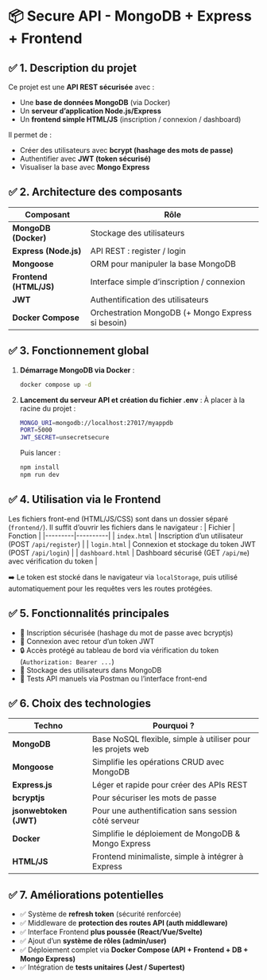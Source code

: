 # 📦 Secure API - MongoDB + Express + Frontend

## ✅ 1. Description du projet
Ce projet est une **API REST sécurisée** avec :
- Une **base de données MongoDB** (via Docker)
- Un **serveur d’application Node.js/Express**
- Un **frontend simple HTML/JS** (inscription / connexion / dashboard)

Il permet de :
- Créer des utilisateurs avec **bcrypt (hashage des mots de passe)**
- Authentifier avec **JWT (token sécurisé)**
- Visualiser la base avec **Mongo Express**

## ✅ 2. Architecture des composants
| Composant | Rôle |
|-----------|------|
| **MongoDB (Docker)** | Stockage des utilisateurs |
| **Express (Node.js)** | API REST : register / login |
| **Mongoose** | ORM pour manipuler la base MongoDB |
| **Frontend (HTML/JS)** | Interface simple d’inscription / connexion |
| **JWT** | Authentification des utilisateurs |
| **Docker Compose** | Orchestration MongoDB (+ Mongo Express si besoin) |

## ✅ 3. Fonctionnement global
1. **Démarrage MongoDB via Docker** :
   ```bash
   docker compose up -d
   ```

2. **Lancement du serveur API et création du fichier .env** :
   À placer à la racine du projet :
   ```bash
   MONGO_URI=mongodb://localhost:27017/myappdb
   PORT=5000
   JWT_SECRET=unsecretsecure
   ```
   Puis lancer :
   ```bash
   npm install
   npm run dev
   ```

## ✅ 4. Utilisation via le Frontend
Les fichiers front-end (HTML/JS/CSS) sont dans un dossier séparé (`frontend/`). Il suffit d’ouvrir les fichiers dans le navigateur :
| Fichier | Fonction |
|---------|----------|
| `index.html` | Inscription d’un utilisateur (POST `/api/register`) |
| `login.html` | Connexion et stockage du token JWT (POST `/api/login`) |
| `dashboard.html` | Dashboard sécurisé (GET `/api/me`) avec vérification du token |

➡️ Le token est stocké dans le navigateur via `localStorage`, puis utilisé automatiquement pour les requêtes vers les routes protégées.

## ✅ 5. Fonctionnalités principales
- 🔐 Inscription sécurisée (hashage du mot de passe avec bcryptjs)
- 🔑 Connexion avec retour d’un token JWT
- 🔒 Accès protégé au tableau de bord via vérification du token (`Authorization: Bearer ...`)
- 💾 Stockage des utilisateurs dans MongoDB
- 🧪 Tests API manuels via Postman ou l’interface front-end

## ✅ 6. Choix des technologies
| Techno | Pourquoi ? |
|--------|------------|
| **MongoDB** | Base NoSQL flexible, simple à utiliser pour les projets web |
| **Mongoose** | Simplifie les opérations CRUD avec MongoDB |
| **Express.js** | Léger et rapide pour créer des APIs REST |
| **bcryptjs** | Pour sécuriser les mots de passe |
| **jsonwebtoken (JWT)** | Pour une authentification sans session côté serveur |
| **Docker** | Simplifie le déploiement de MongoDB & Mongo Express |
| **HTML/JS** | Frontend minimaliste, simple à intégrer à Express |

## ✅ 7. Améliorations potentielles
- ✅ Système de **refresh token** (sécurité renforcée)
- ✅ Middleware de **protection des routes API (auth middleware)**
- ✅ Interface Frontend **plus poussée (React/Vue/Svelte)**
- ✅ Ajout d’un **système de rôles (admin/user)**
- ✅ Déploiement complet via **Docker Compose (API + Frontend + DB + Mongo Express)**
- ✅ Intégration de **tests unitaires (Jest / Supertest)**